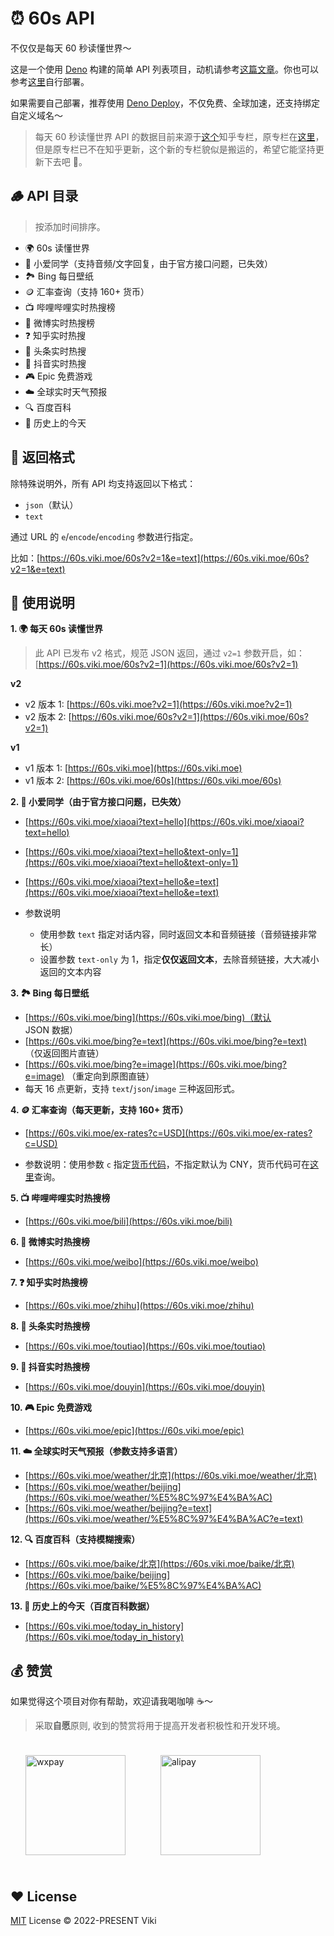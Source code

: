 # ⏰ 60s API

不仅仅是每天 60 秒读懂世界～



这是一个使用 [Deno](https://deno.com/) 构建的简单 API 列表项目，动机请参考[这篇文章](https://xlog.viki.moe/60s)。你也可以参考[这里](https://github.com/vikiboss/60s/issues/2#issuecomment-1765769220)自行部署。

如果需要自己部署，推荐使用 [Deno Deploy](https://deno.com/deploy)，不仅免费、全球加速，还支持绑定自定义域名～

> 每天 60 秒读懂世界 API 的数据目前来源于[这个](https://www.zhihu.com/column/c_1715391799055720448)知乎专栏，原专栏在[这里](https://www.zhihu.com/column/c_1261258401923026944)，但是原专栏已不在知乎更新，这个新的专栏貌似是搬运的，希望它能坚持更新下去吧 🙏。

## 🪵 API 目录

> 按添加时间排序。

- 🌍 60s 读懂世界
- 🤖️ 小爱同学（支持音频/文字回复，由于官方接口问题，已失效）
- 🏞️ Bing 每日壁纸
- 🪙 汇率查询（支持 160+ 货币）
- 📺 哔哩哔哩实时热搜榜
- 🦊 微博实时热搜榜
- ❓ 知乎实时热搜
- 📰 头条实时热搜
- 🎵 抖音实时热搜
- 🎮 Epic 免费游戏
- ☁️ 全球实时天气预报
- 🔍 百度百科
- 📅 历史上的今天

## 🎨 返回格式

除特殊说明外，所有 API 均支持返回以下格式：

- `json`（默认）
- `text`

通过 URL 的 `e`/`encode`/`encoding` 参数进行指定。

比如：[https://60s.viki.moe/60s?v2=1&e=text](https://60s.viki.moe/60s?v2=1&e=text)

## 🧭 使用说明

**1. 🌍 每天 60s 读懂世界**

> 此 API 已发布 v2 格式，规范 JSON 返回，通过 `v2=1` 参数开启，如：[https://60s.viki.moe/60s?v2=1](https://60s.viki.moe/60s?v2=1)

**v2**

- v2 版本 1: [https://60s.viki.moe?v2=1](https://60s.viki.moe?v2=1)
- v2 版本 2: [https://60s.viki.moe/60s?v2=1](https://60s.viki.moe/60s?v2=1)

**v1**

- v1 版本 1: [https://60s.viki.moe](https://60s.viki.moe)
- v1 版本 2: [https://60s.viki.moe/60s](https://60s.viki.moe/60s)

**2. 🤖️ 小爱同学（由于官方接口问题，已失效）**

- [https://60s.viki.moe/xiaoai?text=hello](https://60s.viki.moe/xiaoai?text=hello)
- [https://60s.viki.moe/xiaoai?text=hello&text-only=1](https://60s.viki.moe/xiaoai?text=hello&text-only=1)
- [https://60s.viki.moe/xiaoai?text=hello&e=text](https://60s.viki.moe/xiaoai?text=hello&e=text)

- 参数说明
  - 使用参数 `text` 指定对话内容，同时返回文本和音频链接（音频链接非常长）
  - 设置参数 `text-only` 为 1，指定**仅仅返回文本**，去除音频链接，大大减小返回的文本内容

**3. 🏞️ Bing 每日壁纸**

- [https://60s.viki.moe/bing](https://60s.viki.moe/bing)（默认 JSON 数据）
- [https://60s.viki.moe/bing?e=text](https://60s.viki.moe/bing?e=text) （仅返回图片直链）
- [https://60s.viki.moe/bing?e=image](https://60s.viki.moe/bing?e=image) （重定向到原图直链）
- 每天 16 点更新，支持 `text`/`json`/`image` 三种返回形式。

**4. 🪙 汇率查询（每天更新，支持 160+ 货币）**

- [https://60s.viki.moe/ex-rates?c=USD](https://60s.viki.moe/ex-rates?c=USD)

- 参数说明：使用参数 `c` 指定[货币代码](https://coinyep.com/zh/currencies)，不指定默认为 CNY，货币代码可在[这里](https://coinyep.com/zh/currencies)查询。

**5. 📺 哔哩哔哩实时热搜榜**

- [https://60s.viki.moe/bili](https://60s.viki.moe/bili)

**6. 🦊 微博实时热搜榜**

- [https://60s.viki.moe/weibo](https://60s.viki.moe/weibo)

**7. ❓ 知乎实时热搜榜**

- [https://60s.viki.moe/zhihu](https://60s.viki.moe/zhihu)

**8. 📰 头条实时热搜榜**

- [https://60s.viki.moe/toutiao](https://60s.viki.moe/toutiao)

**9. 🎵 抖音实时热搜榜**

- [https://60s.viki.moe/douyin](https://60s.viki.moe/douyin)

**10. 🎮 Epic 免费游戏**

- [https://60s.viki.moe/epic](https://60s.viki.moe/epic)

**11. ☁️ 全球实时天气预报（参数支持多语言）**

- [https://60s.viki.moe/weather/北京](https://60s.viki.moe/weather/北京)
- [https://60s.viki.moe/weather/beijing](https://60s.viki.moe/weather/%E5%8C%97%E4%BA%AC)
- [https://60s.viki.moe/weather/beijing?e=text](https://60s.viki.moe/weather/%E5%8C%97%E4%BA%AC?e=text)

**12. 🔍 百度百科（支持模糊搜索）**

- [https://60s.viki.moe/baike/北京](https://60s.viki.moe/baike/北京)
- [https://60s.viki.moe/baike/beijing](https://60s.viki.moe/baike/%E5%8C%97%E4%BA%AC)

**13. 📅 历史上的今天（百度百科数据）**

- [https://60s.viki.moe/today_in_history](https://60s.viki.moe/today_in_history)

## 💰 赞赏

如果觉得这个项目对你有帮助，欢迎请我喝咖啡 ☕️～

> 采取**自愿**原则, 收到的赞赏将用于提高开发者积极性和开发环境。

<div id='readme-reward' style="display: flex; gap: 8px; flex-wrap: wrap; width: 100%">
  <img src="https://smms.viki.moe/2022/11/16/X2kFMdaxvSc1V5P.jpg" alt="wxpay" height="160px"style="margin: 24px;"/>
  <img src="https://smms.viki.moe/2022/11/16/vZ4xkCopKRmIFVX.jpg" alt="alipay" height="160px" style="margin:24px;"/>
</div>

## ❤️ License

[MIT](LICENSE) License © 2022-PRESENT Viki
